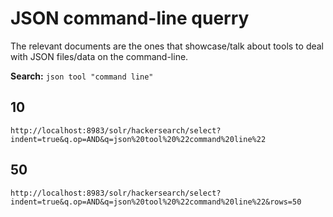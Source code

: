 # JSON command-line querry

The relevant documents are the ones that showcase/talk about tools to deal with
JSON files/data on the command-line.

**Search:** `json tool "command line"`

## 10

`http://localhost:8983/solr/hackersearch/select?indent=true&q.op=AND&q=json%20tool%20%22command%20line%22`

## 50

`http://localhost:8983/solr/hackersearch/select?indent=true&q.op=AND&q=json%20tool%20%22command%20line%22&rows=50`

